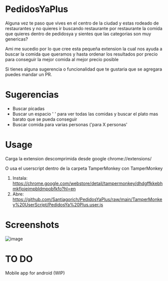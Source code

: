 # PedidosYaPlus
Alguna vez te paso que vives en el centro de la ciudad y estas rodeado de restaurantes y no quieres ir buscando restaurante por restaurante la comida que quieres dentro de pedidosya y sientes que las categorias son muy genericas?

Ami me sucedio por lo que cree esta pequeña extension la cual nos ayuda a buscar la comida que queramos y hasta ordenar los resultados por precio para conseguir la mejor comida al mejor precio posible

Si tienes alguna sugerencia o funcionalidad que te gustaria que se agregara puedes mandar un PR.

# Sugerencias
- Buscar picadas
- Buscar un espacio ' ' para ver todas las comidas y buscar el plato mas barato que se pueda conseguir
- Buscar comida para varias personas ('para X personas'

# Usage
 Carga la extension descomprimida desde google chrome://extensions/
 
 O usa el userscript dentro de la carpeta TamperMonkey con TamperMonkey 
 1. Instala: https://chrome.google.com/webstore/detail/tampermonkey/dhdgffkkebhmkfjojejmpbldmpobfkfo?hl=en
 2. Abre: https://github.com/Santiagorich/PedidosYaPlus/raw/main/TamperMonkey%20UserScript/PedidosYa%20Plus.user.js
 
# Screenshots
 ![image](https://user-images.githubusercontent.com/48382642/143699105-a8047f6a-3f9b-49fa-9672-176da5dbbab4.png)

# TO DO
 Mobile app for android (WIP)
